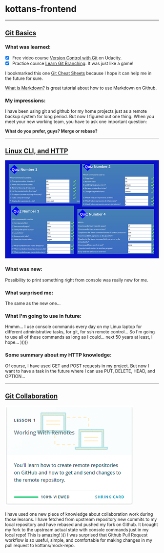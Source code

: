 # kottans-frontend

---

## [Git Basics](https://github.com/kottans/frontend/blob/master/tasks/git-intro.md)

### What was learned:
- [x] Free video course [Version Control with Git](https://www.udacity.com/course/version-control-with-git--ud123) on Udacity.
- [x] Practice cource [Learn Git Branching](https://learngitbranching.js.org/). It was just like a game!

I bookmarked this one [Git Cheat Sheets](https://training.github.com/downloads/github-git-cheat-sheet/) because I hope it can help me in the future for sure. 

[What is Markdown?](https://github.com/andrewklmn/markdown-portfolio/issues/1) is great tutorial about how to use Markdown on Github.

### My impressions:
I have been using git and github for my home projects just as a remote backup system for long period. 
But now I figured out one thing. When you meet your new working team, you have to ask one 
important question: 

**What do you prefer, guys? Merge or rebase?**

---

## [Linux CLI, and HTTP](https://github.com/kottans/frontend/blob/master/tasks/linux-cli-http.md)

![Linux cli screenshot](/task_linux_cli/kollazh_1.png)

### What was new: 

Possibility to print something right from console was really new for me. 

### What surprised me: 

The same as the new one... 

### What I'm going to use in future:

Hmmm... I use console commands every day on my Linux laptop for different administrative tasks, for git, for ssh remote control...
So I'm going to use all of these commands as long as I could... next 50 years at least, I hope... )))))

### Some summary about my HTTP knowledge:
Of course, I have used GET and POST requests in my project. But now I want to have a task in the future where I can use PUT, DELETE, HEAD, and OPTION... 

---

## [Git Collaboration](https://classroom.udacity.com/courses/ud456)

![Lesson results](/task_git_collaboration/git_collab_lessons.gif)

I have used one new piece of knowledge about collaboration work during those lessons. 
I have fetched from upstream repository new commits to my local repository and have rebased and pushed my fork on Github. It brought my fork to the upstream actual state with console commands just in my local repo! This is amazing! )))
I was surprised that Github Pull Request workflow is so useful, simple, and comfortable for making changes in my pull request to kottans/mock-repo.
